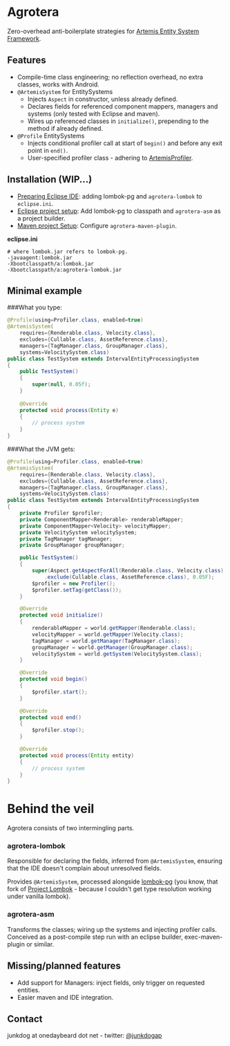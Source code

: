 # Agrotera

Zero-overhead anti-boilerplate strategies for [Artemis Entity System Framework](http://gamadu.com/artemis/).

## Features
- Compile-time class engineering; no reflection overhead, no extra classes, works with Android.
- `@ArtemisSystem` for EntitySystems
  - Injects `Aspect` in constructor, unless already defined.
  - Declares fields for referenced component mappers, managers and systems (only tested with Eclipse and maven).
  - Wires up referenced classes in `initialize()`, prepending to the method if already defined.
- `@Profile` EntitySystems
  - Injects conditional profiler call at start of `begin()` and before any exit point in `end()`.
  - User-specified profiler class - adhering to [ArtemisProfiler](https://github.com/junkdog/agrotera/blob/master/agrotera-api/src/main/java/net/onedaybeard/agrotera/ArtemisProfiler.java).


## Installation (WIP...)
- [Preparing Eclipse IDE](EclipseIdeInstallation): adding lombok-pg and `agrotera-lombok` to `eclipse.ini`.
- [Eclipse project setup](EclipseProjectSetup): Add lombok-pg to classpath and `agrotera-asm` as a project builder.
- [Maven project Setup](MavenProjectSetup): Configure `agrotera-maven-plugin`.

__eclipse.ini__
```
# where lombok.jar refers to lombok-pg.
-javaagent:lombok.jar
-Xbootclasspath/a:lombok.jar
-Xbootclasspath/a:agrotera-lombok.jar
```

## Minimal example
###What you type:
```java
@Profile(using=Profiler.class, enabled=true)
@ArtemisSystem(
    requires={Renderable.class, Velocity.class},
	excludes={Cullable.class, AssetReference.class},
	managers={TagManager.class, GroupManager.class},
	systems=VelocitySystem.class)
public class TestSystem extends IntervalEntityProcessingSystem
{
	public TestSystem()
	{
		super(null, 0.05f);
	}
	
	@Override
	protected void process(Entity e)
	{
		// process system
	}
}
```
###What the JVM gets:
```java
@Profile(using=Profiler.class, enabled=true)
@ArtemisSystem(
    requires={Renderable.class, Velocity.class},
	excludes={Cullable.class, AssetReference.class},
	managers={TagManager.class, GroupManager.class},
	systems=VelocitySystem.class)
public class TestSystem extends IntervalEntityProcessingSystem
{
	private Profiler $profiler;
	private ComponentMapper<Renderable> renderableMapper;
	private ComponentMapper<Velocity> velocityMapper;
	private VelocitySystem velocitySystem;
	private TagManager tagManager;
	private GroupManager groupManager;

	public TestSystem()
	{
		super(Aspect.getAspectForAll(Renderable.class, Velocity.class)
			.exclude(Cullable.class, AssetReference.class), 0.05F);
		$profiler = new Profiler();
		$profiler.setTag(getClass());
	}

	@Override
	protected void initialize()
	{
		renderableMapper = world.getMapper(Renderable.class);
		velocityMapper = world.getMapper(Velocity.class);
		tagManager = world.getManager(TagManager.class);
		groupManager = world.getManager(GroupManager.class);
		velocitySystem = world.getSystem(VelocitySystem.class);
	}

	@Override
	protected void begin()
	{
		$profiler.start();
	}

	@Override
	protected void end()
	{
		$profiler.stop();
	}

	@Override
	protected void process(Entity entity)
	{
		// process system
	}
}
```

# Behind the veil
Agrotera consists of two intermingling parts.

### agrotera-lombok
Responsible for declaring the fields, inferred from `@ArtemisSystem`,
ensuring that the IDE doesn't complain about unresolved fields.

Provides `@ArtemisSystem`, processed alongside [lombok-pg](https://github.com/peichhorn/lombok-pg)
(you know, that fork of [Project Lombok](http://projectlombok.org/) - because
I couldn't get type resolution working under vanilla lombok).


### agrotera-asm
Transforms the classes; wiring up the systems and injecting profiler calls.
Conceived as a post-compile step run with an eclipse builder,
exec-maven-plugin or similar.

## Missing/planned features
- Add support for Managers: inject fields, only trigger on requested entities.
- Easier maven and IDE integration.


## Contact
junkdog at onedaybeard dot net - twitter: [@junkdogap](http://twitter.com/junkdogAP)
